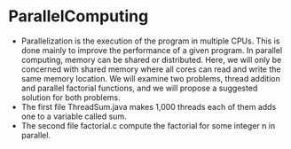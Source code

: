 # ParallelComputing
- Parallelization is the execution of the program in multiple CPUs. This is done mainly to improve the performance of a given program. In parallel computing, memory can be shared or distributed. Here, we will only be concerned with shared memory where all cores can read and write the same memory location. We will examine two problems, thread addition and parallel factorial functions, and we will propose a suggested solution for both problems.</br>
- The first file ThreadSum.java makes 1,000 threads each of them adds one to a variable called sum.
- The second file factorial.c compute the factorial for some integer n in parallel.
